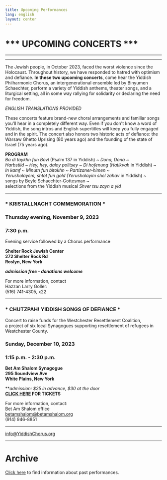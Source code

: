 ```yaml
---
title: Upcoming Performances
lang: english
layout: center
---
```


# *** UPCOMING CONCERTS ***

_____

*********

The Jewish people, in October 2023, faced the worst violence since the Holocaust. Throughout history, we have responded to hatred with optimism and defiance. **In these two upcoming concerts**, come hear the Yiddish Philharmonic Chorus, an intergenerational ensemble led by Binyumen Schaechter, perform a variety of Yiddish anthems, theater songs, and a liturgical setting, all in some way rallying for solidarity or declaring the need for freedom.  

*ENGLISH TRANSLATIONS PROVIDED*  

These concerts feature brand-new choral arrangements and familiar songs you'll hear in a completely different way. Even if you don't know a word of Yiddish, the song intros and English supertitles will keep you fully engaged and in the spirit. The concert also honors two historic acts of defiance: the Warsaw Ghetto Uprising (80 years ago) and the founding of the state of Israel (75 years ago).  

**PROGRAM**  
*Ba di taykhn fun Bovl* (Psalm 137 in Yiddish) ~ *Dona, Dona* ~  
*Harbstlid ~ Hey, hey, daloy politsey ~ Di hofenung* (*Hatikvah* in Yiddish) ~  
*In kamf ~ Minutn fun bitokhn ~ Partizaner-himen* ~  
*Yerusholayem, shtot fun gold (Yerushalayim shel zahav* in Yiddish) ~  
songs by Beyle Schaechter-Gottesman ~  
selections from the Yiddish musical *Shver tsu zayn a yid*  

*********

### * KRISTALLNACHT COMMEMORATION *  

### Thursday evening, November 9, 2023  
### 7:30 p.m.  
Evening service followed by a Chorus performance  

**Shelter Rock Jewish Center  
272 Shelter Rock Rd  
Roslyn, New York**

**_admission free - donations welcome_**  

For more information, contact  
Hazzan Larry Goller:  
(516) 741-4305, x22  

*********

### * CHUTZPAH! YIDDISH SONGS OF DEFIANCE *  

Concert to raise funds for the Westchester Resettlement Coalition,  
a project of six local Synagogues 
supporting resettlement of refugees in Westchester County.  

### Sunday, December 10, 2023  
### 1:15 p.m. - 2:30 p.m.

**Bet Am Shalom Synagogue  
295 Soundview Ave  
White Plains, New York**

**_admission: $25 in advance, $30 at the door_  
**[CLICK HERE](https://betamshalom.org/yiddishchorus/) FOR TICKETS**  

For more information, contact:  
Bet Am Shalom office  
[betamshalom@betamshalom.org](mailto:betamshalom@betamshalom.org)  
(914) 946-8851  

*********

[info@YiddishChorus.org](mailto:info@yiddishchorus.org)  

_____

# Archive

[Click here](concerts_archive.html) to find information about past performances.
